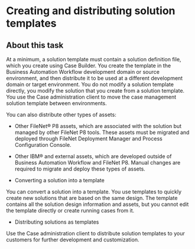 # Creating and distributing solution templates

## About this task

At a minimum, a solution template must contain a solution definition file, which you create using
Case Builder. You create the
template in the Business Automation Workflow development domain or source environment, and then distribute it to be used at a different
development domain or target environment. You do not modify a solution template directly, you modify
the solution that you create from a solution template. You use the Case administration client to
move the case management solution template between environments.

You
can also distribute other types of assets:

- Other FileNet® P8 assets,
which are associated with the solution but managed by other FileNet P8 tools. These assets must
be migrated and deployed through FileNet Deployment
Manager and Process Configuration
Console.
- Other IBM® and external assets, which are developed outside
of Business Automation Workflow and
FileNet P8. Manual changes are
required to migrate and deploy these types of assets.

- Converting a solution into a template

You can convert a solution into a template. You use templates to quickly create new solutions that are based on the same design. The template contains all the solution design information and assets, but you cannot edit the template directly or create running cases from it.
- Distributing solutions as templates

Use the Case administration client to distribute solution templates to your customers for further development and customization.